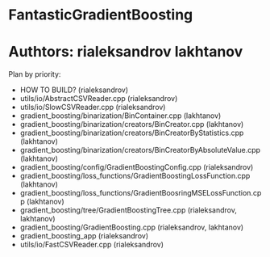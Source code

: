 # FantasticGradientBoosting
# Authtors: rialeksandrov lakhtanov

Plan by priority:
* HOW TO BUILD?    (rialeksandrov)
* utils/io/AbstractCSVReader.cpp    (rialeksandrov)
* utils/io/SlowCSVReader.cpp        (rialeksandrov)
* gradient_boosting/binarization/BinContainer.cpp    (lakhtanov)
* gradient_boosting/binarization/creators/BinCreator.cpp    (lakhtanov)
* gradient_boosting/binarization/creators/BinCreatorByStatistics.cpp    (lakhtanov)
* gradient_boosting/binarization/creators/BinCreatorByAbsoluteValue.cpp    (lakhtanov)
* gradient_boosting/config/GradientBoostingConfig.cpp      (rialeksandrov)
* gradient_boosting/loss_functions/GradientBoostingLossFunction.cpp    (lakhtanov)
* gradient_boosting/loss_functions/GradientBoosringMSELossFunction.cpp   (lakhtanov)
* gradient_boosting/tree/GradientBoostingTree.cpp    (rialeksandrov, lakhtanov)
* gradient_boosting/GradientBoosting.cpp      (rialeksandrov, lakhtanov)
* gradient_boosting_app   (rialeksandrov)
* utils/io/FastCSVReader.cpp      (rialeksandrov)
